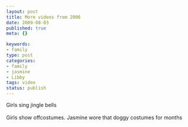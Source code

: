 ```yaml
--- 
layout: post
title: More videos from 2006
date: 2009-08-03
published: true
meta: {}

keywords: 
- family
type: post
categories: 
- family
- jasmine
- Libby
tags: video
status: publish
---
```

Girls sing jingle bells<br /><br />Girls show offcostumes.  Jasmine wore that doggy costumes for months<br />
